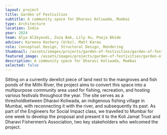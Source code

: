 ```yaml
---
layout: project
title: Garden of Festivities
subtitle: A community space for Dharavi Koliwada, Mumbai
type: Architecture
location: India
year: 2024
team: Alya AlZeyoudi, Zuza Bak, Lily Xu, Pooja Bhide
advisor: Kareena Kochery (Urbz), Matt Karau
role: Conceptual Design, Structural Design, Rendering
thumbnail: /assets/images/projects/garden-of-festivities/garden-of-festivities-thumbnail.jpeg
featured_image: /assets/images/projects/garden-of-festivities/garden-of-festivities-hero.png
description: A community space for Dharavi Koliwada, Mumbai
selected: false
---
```


Sitting on a currently derelict piece of land next to the mangroves and fish ponds of the Mithi River, the project aims to convert this space into a multipurpose community area used for fishing, recreation, and hosting various festivals throughout the year. The site serves as a thresholdbetween Dharavi Koliwada, an indigenous fishing village in Mumbai, with reconnecting it with the river, and subsequently its past. As part of the Engineers for Social Impact class, we travelled to Mumbai for one week to develop the proposal and present it to the Koli Jamat Trust and Dharavi Fishermen’s Association, two key stakeholders who welcomed the project.